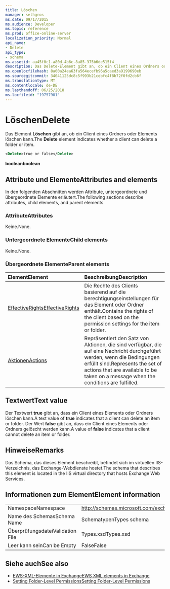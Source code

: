 ```yaml
---
title: Löschen
manager: sethgros
ms.date: 09/17/2015
ms.audience: Developer
ms.topic: reference
ms.prod: office-online-server
localization_priority: Normal
api_name:
- Delete
api_type:
- schema
ms.assetid: aa45f0c1-a80d-4b6c-8a85-375b6de515f4
description: Das Delete-Element gibt an, ob ein Client eines Ordners oder Elements löschen kann.
ms.openlocfilehash: 8a00a24ea63fa564ecefb96a5caed3a9199690eb
ms.sourcegitcommit: 34041125dc8c5f993b21cebfc4f8b72f0fd2cb6f
ms.translationtype: MT
ms.contentlocale: de-DE
ms.lasthandoff: 06/25/2018
ms.locfileid: "19757901"
---
```

# <a name="delete"></a><span data-ttu-id="1df00-103">Löschen</span><span class="sxs-lookup"><span data-stu-id="1df00-103">Delete</span></span>

<span data-ttu-id="1df00-104">Das Element **Löschen** gibt an, ob ein Client eines Ordners oder Elements löschen kann.</span><span class="sxs-lookup"><span data-stu-id="1df00-104">The **Delete** element indicates whether a client can delete a folder or item.</span></span> 
  
```XML
<Delete>true or false</Delete>
```

<span data-ttu-id="1df00-105">**boolean**</span><span class="sxs-lookup"><span data-stu-id="1df00-105">**boolean**</span></span>

## <a name="attributes-and-elements"></a><span data-ttu-id="1df00-106">Attribute und Elemente</span><span class="sxs-lookup"><span data-stu-id="1df00-106">Attributes and elements</span></span>

<span data-ttu-id="1df00-107">In den folgenden Abschnitten werden Attribute, untergeordnete und übergeordnete Elemente erläutert.</span><span class="sxs-lookup"><span data-stu-id="1df00-107">The following sections describe attributes, child elements, and parent elements.</span></span>
  
### <a name="attributes"></a><span data-ttu-id="1df00-108">Attribute</span><span class="sxs-lookup"><span data-stu-id="1df00-108">Attributes</span></span>

<span data-ttu-id="1df00-109">Keine.</span><span class="sxs-lookup"><span data-stu-id="1df00-109">None.</span></span>
  
### <a name="child-elements"></a><span data-ttu-id="1df00-110">Untergeordnete Elemente</span><span class="sxs-lookup"><span data-stu-id="1df00-110">Child elements</span></span>

<span data-ttu-id="1df00-111">Keine.</span><span class="sxs-lookup"><span data-stu-id="1df00-111">None.</span></span>
  
### <a name="parent-elements"></a><span data-ttu-id="1df00-112">Übergeordnete Elemente</span><span class="sxs-lookup"><span data-stu-id="1df00-112">Parent elements</span></span>

|<span data-ttu-id="1df00-113">**Element**</span><span class="sxs-lookup"><span data-stu-id="1df00-113">**Element**</span></span>|<span data-ttu-id="1df00-114">**Beschreibung**</span><span class="sxs-lookup"><span data-stu-id="1df00-114">**Description**</span></span>|
|:-----|:-----|
|[<span data-ttu-id="1df00-115">EffectiveRights</span><span class="sxs-lookup"><span data-stu-id="1df00-115">EffectiveRights</span></span>](effectiverights.md) <br/> |<span data-ttu-id="1df00-116">Die Rechte des Clients basierend auf die berechtigungseinstellungen für das Element oder Ordner enthält.</span><span class="sxs-lookup"><span data-stu-id="1df00-116">Contains the rights of the client based on the permission settings for the item or folder.</span></span>  <br/> |
|[<span data-ttu-id="1df00-117">Aktionen</span><span class="sxs-lookup"><span data-stu-id="1df00-117">Actions</span></span>](actions.md) <br/> |<span data-ttu-id="1df00-118">Repräsentiert den Satz von Aktionen, die sind verfügbar, die auf eine Nachricht durchgeführt werden, wenn die Bedingungen erfüllt sind.</span><span class="sxs-lookup"><span data-stu-id="1df00-118">Represents the set of actions that are available to be taken on a message when the conditions are fulfilled.</span></span>  <br/> |
   
## <a name="text-value"></a><span data-ttu-id="1df00-119">Textwert</span><span class="sxs-lookup"><span data-stu-id="1df00-119">Text value</span></span>

<span data-ttu-id="1df00-120">Der Textwert **true** gibt an, dass ein Client eines Elements oder Ordners löschen kann.</span><span class="sxs-lookup"><span data-stu-id="1df00-120">A text value of **true** indicates that a client can delete an item or folder.</span></span> <span data-ttu-id="1df00-121">Der Wert **false** gibt an, dass ein Client eines Elements oder Ordners gelöscht werden kann.</span><span class="sxs-lookup"><span data-stu-id="1df00-121">A value of **false** indicates that a client cannot delete an item or folder.</span></span> 
  
## <a name="remarks"></a><span data-ttu-id="1df00-122">Hinweise</span><span class="sxs-lookup"><span data-stu-id="1df00-122">Remarks</span></span>

<span data-ttu-id="1df00-123">Das Schema, das dieses Element beschreibt, befindet sich im virtuellen IIS-Verzeichnis, das Exchange-Webdienste hostet.</span><span class="sxs-lookup"><span data-stu-id="1df00-123">The schema that describes this element is located in the IIS virtual directory that hosts Exchange Web Services.</span></span>
  
## <a name="element-information"></a><span data-ttu-id="1df00-124">Informationen zum Element</span><span class="sxs-lookup"><span data-stu-id="1df00-124">Element information</span></span>

|||
|:-----|:-----|
|<span data-ttu-id="1df00-125">Namespace</span><span class="sxs-lookup"><span data-stu-id="1df00-125">Namespace</span></span>  <br/> |http://schemas.microsoft.com/exchange/services/2006/types  <br/> |
|<span data-ttu-id="1df00-126">Name des Schemas</span><span class="sxs-lookup"><span data-stu-id="1df00-126">Schema Name</span></span>  <br/> |<span data-ttu-id="1df00-127">Schematypen</span><span class="sxs-lookup"><span data-stu-id="1df00-127">Types schema</span></span>  <br/> |
|<span data-ttu-id="1df00-128">Überprüfungsdatei</span><span class="sxs-lookup"><span data-stu-id="1df00-128">Validation File</span></span>  <br/> |<span data-ttu-id="1df00-129">Types.xsd</span><span class="sxs-lookup"><span data-stu-id="1df00-129">Types.xsd</span></span>  <br/> |
|<span data-ttu-id="1df00-130">Leer kann sein</span><span class="sxs-lookup"><span data-stu-id="1df00-130">Can be Empty</span></span>  <br/> |<span data-ttu-id="1df00-131">False</span><span class="sxs-lookup"><span data-stu-id="1df00-131">False</span></span>  <br/> |
   
## <a name="see-also"></a><span data-ttu-id="1df00-132">Siehe auch</span><span class="sxs-lookup"><span data-stu-id="1df00-132">See also</span></span>

- [<span data-ttu-id="1df00-133">EWS-XML-Elemente in Exchange</span><span class="sxs-lookup"><span data-stu-id="1df00-133">EWS XML elements in Exchange</span></span>](ews-xml-elements-in-exchange.md)
- [<span data-ttu-id="1df00-134">Setting Folder-Level Permissions</span><span class="sxs-lookup"><span data-stu-id="1df00-134">Setting Folder-Level Permissions</span></span>](http://msdn.microsoft.com/library/c7530e86-5112-401c-b10a-9c054ae59f07%28Office.15%29.aspx)

